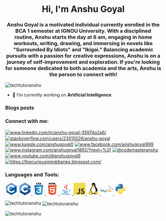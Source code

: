 <h1 align="center">Hi, I'm Anshu Goyal</h1>
<h3 align="center">Anshu Goyal is a motivated individual currently enrolled in the BCA 1 semester at IGNOU University. With a disciplined routine, Anshu starts the day at 6 am, engaging in home workouts, writing, drawing, and immersing in novels like "Surrounded By Idiots" and "Ikigai." Balancing academic pursuits with a passion for creative expressions, Anshu is on a journey of self-improvement and exploration. If you're looking for someone dedicated to both academia and the arts, Anshu is the person to connect with!</h3>

<p align="left"> <img src="https://komarev.com/ghpvc/?username=techtutoranshu&label=Profile%20views&color=0e75b6&style=flat" alt="techtutoranshu" /> </p>

- 🔭 I’m currently working on **Artificial Intelligence**

### Blogs posts
<!-- BLOG-POST-LIST:START -->
<!-- BLOG-POST-LIST:END -->

<h3 align="left">Connect with me:</h3>
<p align="left">
<a href="https://linkedin.com/in/www.linkedin.com/in/anshu-goyal-35974a2a6/" target="blank"><img align="center" src="https://raw.githubusercontent.com/rahuldkjain/github-profile-readme-generator/master/src/images/icons/Social/linked-in-alt.svg" alt="www.linkedin.com/in/anshu-goyal-35974a2a6/" height="30" width="40" /></a>
<a href="https://stackoverflow.com/users/stackoverflow.com/users/23515526/anshu-goyal" target="blank"><img align="center" src="https://raw.githubusercontent.com/rahuldkjain/github-profile-readme-generator/master/src/images/icons/Social/stack-overflow.svg" alt="stackoverflow.com/users/23515526/anshu-goyal" height="30" width="40" /></a>
<a href="https://kaggle.com/www.kaggle.com/anshugoyal0" target="blank"><img align="center" src="https://raw.githubusercontent.com/rahuldkjain/github-profile-readme-generator/master/src/images/icons/Social/kaggle.svg" alt="www.kaggle.com/anshugoyal0" height="30" width="40" /></a>
<a href="https://fb.com/www.facebook.com/anshugoyal999" target="blank"><img align="center" src="https://raw.githubusercontent.com/rahuldkjain/github-profile-readme-generator/master/src/images/icons/Social/facebook.svg" alt="www.facebook.com/anshugoyal999" height="30" width="40" /></a>
<a href="https://instagram.com/www.instagram.com/anshugoyal1892/?next=%2f" target="blank"><img align="center" src="https://raw.githubusercontent.com/rahuldkjain/github-profile-readme-generator/master/src/images/icons/Social/instagram.svg" alt="www.instagram.com/anshugoyal1892/?next=%2f" height="30" width="40" /></a>
<a href="https://medium.com/@codemasteranshu" target="blank"><img align="center" src="https://raw.githubusercontent.com/rahuldkjain/github-profile-readme-generator/master/src/images/icons/Social/medium.svg" alt="@codemasteranshu" height="30" width="40" /></a>
<a href="https://www.youtube.com/c/www.youtube.com/@anshugoyal9" target="blank"><img align="center" src="https://raw.githubusercontent.com/rahuldkjain/github-profile-readme-generator/master/src/images/icons/Social/youtube.svg" alt="www.youtube.com/@anshugoyal9" height="30" width="40" /></a>
<a href="/https://thecuriousminddiaries.blogspot.com/" target="blank"><img align="center" src="https://raw.githubusercontent.com/rahuldkjain/github-profile-readme-generator/master/src/images/icons/Social/rss.svg" alt="https://thecuriousminddiaries.blogspot.com/" height="30" width="40" /></a>
</p>

<h3 align="left">Languages and Tools:</h3>
<p align="left"> <a href="https://www.cprogramming.com/" target="_blank" rel="noreferrer"> <img src="https://raw.githubusercontent.com/devicons/devicon/master/icons/c/c-original.svg" alt="c" width="40" height="40"/> </a> <a href="https://www.w3schools.com/cpp/" target="_blank" rel="noreferrer"> <img src="https://raw.githubusercontent.com/devicons/devicon/master/icons/cplusplus/cplusplus-original.svg" alt="cplusplus" width="40" height="40"/> </a> <a href="https://www.w3schools.com/css/" target="_blank" rel="noreferrer"> <img src="https://raw.githubusercontent.com/devicons/devicon/master/icons/css3/css3-original-wordmark.svg" alt="css3" width="40" height="40"/> </a> <a href="https://www.w3.org/html/" target="_blank" rel="noreferrer"> <img src="https://raw.githubusercontent.com/devicons/devicon/master/icons/html5/html5-original-wordmark.svg" alt="html5" width="40" height="40"/> </a> <a href="https://www.java.com" target="_blank" rel="noreferrer"> <img src="https://raw.githubusercontent.com/devicons/devicon/master/icons/java/java-original.svg" alt="java" width="40" height="40"/> </a> <a href="https://developer.mozilla.org/en-US/docs/Web/JavaScript" target="_blank" rel="noreferrer"> <img src="https://raw.githubusercontent.com/devicons/devicon/master/icons/javascript/javascript-original.svg" alt="javascript" width="40" height="40"/> </a> <a href="https://www.linux.org/" target="_blank" rel="noreferrer"> <img src="https://raw.githubusercontent.com/devicons/devicon/master/icons/linux/linux-original.svg" alt="linux" width="40" height="40"/> </a> <a href="https://www.mysql.com/" target="_blank" rel="noreferrer"> <img src="https://raw.githubusercontent.com/devicons/devicon/master/icons/mysql/mysql-original-wordmark.svg" alt="mysql" width="40" height="40"/> </a> <a href="https://www.python.org" target="_blank" rel="noreferrer"> <img src="https://raw.githubusercontent.com/devicons/devicon/master/icons/python/python-original.svg" alt="python" width="40" height="40"/> </a> </p>

<p><img align="left" src="https://github-readme-stats.vercel.app/api/top-langs?username=techtutoranshu&show_icons=true&locale=en&layout=compact" alt="techtutoranshu" /></p>

<p>&nbsp;<img align="center" src="https://github-readme-stats.vercel.app/api?username=techtutoranshu&show_icons=true&locale=en" alt="techtutoranshu" /></p>

<p><img align="center" src="https://github-readme-streak-stats.herokuapp.com/?user=techtutoranshu&" alt="techtutoranshu" /></p>
